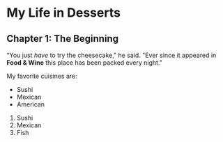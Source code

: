 # My Life in Desserts

## Chapter 1: The Beginning

"You just *have* to try the cheesecake," he said. "Ever since it appeared in **Food & Wine** this place has been packed every night."

My favorite cuisines are:

* Sushi
* Mexican
* American

1. Sushi
2. Mexican
3. Fish